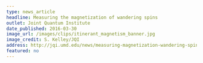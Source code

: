 ```yaml
---
type: news_article
headline: Measuring the magnetization of wandering spins
outlet: Joint Quantum Institute
date_published: 2016-03-30
image_url: /images/clips/itinerant_magnetism_banner.jpg
image_credit: S. Kelley/JQI
address: http://jqi.umd.edu/news/measuring-magnetization-wandering-spins
featured: no
---
```

